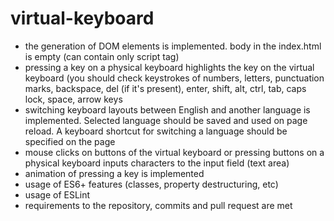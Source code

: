 # virtual-keyboard
 - the generation of DOM elements is implemented. body in the index.html is empty (can contain only script tag)
 - pressing a key on a physical keyboard highlights the key on the virtual keyboard (you should check keystrokes of numbers, letters, punctuation marks, backspace, del (if it's present), enter, shift, alt, ctrl, tab, caps lock, space, arrow keys
- switching keyboard layouts between English and another language is implemented. Selected language should be saved and used on page reload. A keyboard shortcut for switching a language should be specified on the page
- mouse clicks on buttons of the virtual keyboard or pressing buttons on a physical keyboard inputs characters to the input field (text area)
- animation of pressing a key is implemented
- usage of ES6+ features (classes, property destructuring, etc)
- usage of ESLint
- requirements to the repository, commits and pull request are met
